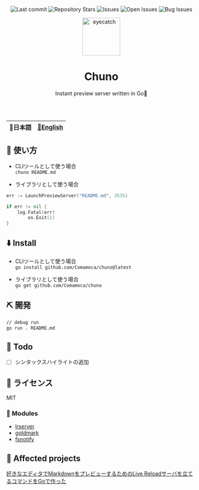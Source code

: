 <div align="center">

![Last commit](https://img.shields.io/github/last-commit/Comamoca/chuno?style=flat-square)
![Repository Stars](https://img.shields.io/github/stars/Comamoca/chuno?style=flat-square)
![Issues](https://img.shields.io/github/issues/Comamoca/chuno?style=flat-square)
![Open Issues](https://img.shields.io/github/issues-raw/Comamoca/chuno?style=flat-square)
![Bug Issues](https://img.shields.io/github/issues/Comamoca/chuno/bug?style=flat-square)

</div>


<div align="center">

<img src="https://emoji2svg.deno.dev/api/🍣" alt="eyecatch" height="100">

# Chuno
Instant preview server written in Go💨

<br>
<br>


</div>

<table>
  <thead>
    <tr>
      <th style="text-align:center">🍡日本語</th>
      <th style="text-align:center"><a href="README.md">🍔English</a></th>
    </tr>
  </thead>
</table>

<div align="center">

</div>

## 🚀 使い方

- CLIツールとして使う場合  
`chuno README.md`

- ライブラリとして使う場合  
```go
err := LaunchPreviewServer("README.md", 3535)

if err != nil {
	log.Fatal(err)
		os.Exit(1)
}
```

## ⬇️  Install

- CLIツールとして使う場合  
`go install github.com/Comamoca/chuno@latest`


- ライブラリとして使う場合  
`go get github.com/Comamoca/chuno`

## ⛏️   開発

```sh
// debug run
go run . README.md
```

## 📝 Todo

- [ ] シンタックスハイライトの追加

## 📜 ライセンス

MIT

### 🧩 Modules

- [lrserver](https://github.com/jaschaephraim/lrserver)
- [goldmark](https://github.com/yuin/goldmark)
- [fsnotify](https://github.com/fsnotify/fsnotify)

## 👏 Affected projects

[好きなエディタでMarkdownをプレビューするためのLive Reloadサーバを立てるコマンドをGoで作った](https://zenn.dev/fj68/articles/e00cc62c84225f)
